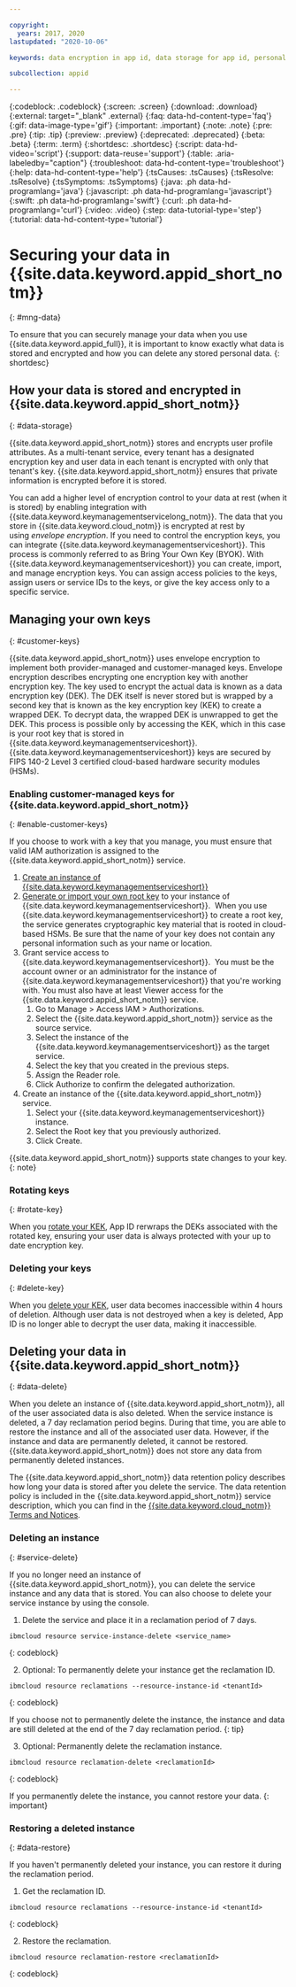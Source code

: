 ```yaml
---

copyright:
  years: 2017, 2020
lastupdated: "2020-10-06"

keywords: data encryption in app id, data storage for app id, personal data in app id, data deletion for app id, data in app id, data security in app id

subcollection: appid

---
```


{:codeblock: .codeblock}
{:screen: .screen}
{:download: .download}
{:external: target="_blank" .external}
{:faq: data-hd-content-type='faq'}
{:gif: data-image-type='gif'}
{:important: .important}
{:note: .note}
{:pre: .pre}
{:tip: .tip}
{:preview: .preview}
{:deprecated: .deprecated}
{:beta: .beta}
{:term: .term}
{:shortdesc: .shortdesc}
{:script: data-hd-video='script'}
{:support: data-reuse='support'}
{:table: .aria-labeledby="caption"}
{:troubleshoot: data-hd-content-type='troubleshoot'}
{:help: data-hd-content-type='help'}
{:tsCauses: .tsCauses}
{:tsResolve: .tsResolve}
{:tsSymptoms: .tsSymptoms}
{:java: .ph data-hd-programlang='java'}
{:javascript: .ph data-hd-programlang='javascript'}
{:swift: .ph data-hd-programlang='swift'}
{:curl: .ph data-hd-programlang='curl'}
{:video: .video}
{:step: data-tutorial-type='step'}
{:tutorial: data-hd-content-type='tutorial'}




# Securing your data in {{site.data.keyword.appid_short_notm}}
{: #mng-data}

To ensure that you can securely manage your data when you use {{site.data.keyword.appid_full}}, it is important to know exactly what data is stored and encrypted and how you can delete any stored personal data.
{: shortdesc}


## How your data is stored and encrypted in {{site.data.keyword.appid_short_notm}}
{: #data-storage} 

{{site.data.keyword.appid_short_notm}} stores and encrypts user profile attributes. As a multi-tenant service, every tenant has a designated encryption key and user data in each tenant is encrypted with only that tenant's key. {{site.data.keyword.appid_short_notm}} ensures that private information is encrypted before it is stored.

You can add a higher level of encryption control to your data at rest (when it is stored) by enabling integration with {{site.data.keyword.keymanagementservicelong_notm}}. The data that you store in {{site.data.keyword.cloud_notm}} is encrypted at rest by using _envelope encryption_. If you need to control the encryption keys, you can integrate {{site.data.keyword.keymanagementserviceshort}}. This process is commonly referred to as Bring Your Own Key (BYOK). With {{site.data.keyword.keymanagementserviceshort}} you can create, import, and manage encryption keys. You can assign access policies to the keys, assign users or service IDs to the keys, or give the key access only to a specific service.   

## Managing your own keys
{: #customer-keys}

{{site.data.keyword.appid_short_notm}} uses envelope encryption to implement both provider-managed and customer-managed keys. Envelope encryption describes encrypting one encryption key with another encryption key. The key used to encrypt the actual data is known as a data encryption key (DEK). The DEK itself is never stored but is wrapped by a second key that is known as the key encryption key (KEK) to create a wrapped DEK. To decrypt data, the wrapped DEK is unwrapped to get the DEK. This process is possible only by accessing the KEK, which in this case is your root key that is stored in {{site.data.keyword.keymanagementserviceshort}}. {{site.data.keyword.keymanagementserviceshort}} keys are secured by FIPS 140-2 Level 3 certified cloud-based hardware security modules (HSMs).

### Enabling customer-managed keys for {{site.data.keyword.appid_short_notm}}
{: #enable-customer-keys}

If you choose to work with a key that you manage, you must ensure that valid IAM authorization is assigned to the {{site.data.keyword.appid_short_notm}} service. 

1. [Create an instance of {{site.data.keyword.keymanagementserviceshort}}](https://test.cloud.ibm.com/docs/key-protect?topic=key-protect-provision#provision-gui)
2. [Generate or import your own root key](https://test.cloud.ibm.com/docs/key-protect?topic=key-protect-create-root-keys) to your instance of {{site.data.keyword.keymanagementserviceshort}}.  When you use {{site.data.keyword.keymanagementserviceshort}} to create a root key, the service generates cryptographic key material that is rooted in cloud-based HSMs. Be sure that the name of your key does not contain any personal information such as your name or location. 
3. Grant service access to {{site.data.keyword.keymanagementserviceshort}}.  You must be the account owner or an administrator for the instance of {{site.data.keyword.keymanagementserviceshort}} that you're working with. You must also have at least Viewer access for the {{site.data.keyword.appid_short_notm}} service. 
    1. Go to Manage > Access IAM > Authorizations.
    2. Select the {{site.data.keyword.appid_short_notm}} service as the source service.
    3. Select the instance of the {{site.data.keyword.keymanagementserviceshort}} as the target service.
    4. Select the key that you created in the previous steps.
    5. Assign the Reader role.
    6. Click Authorize to confirm the delegated authorization.
4. Create an instance of the {{site.data.keyword.appid_short_notm}} service.
    1. Select your {{site.data.keyword.keymanagementserviceshort}} instance.
    2. Select the Root key that you previously authorized.
    3. Click Create.


{{site.data.keyword.appid_short_notm}} supports state changes to your key.
{: note}


### Rotating keys
{: #rotate-key}

When you [rotate your KEK](https://cloud.ibm.com/docs/key-protect?topic=key-protect-key-rotation), App ID rerwraps the DEKs associated with the rotated key, ensuring your user data is always protected with your up to date encryption key.

### Deleting your keys
{: #delete-key}

When you [delete your KEK](https://cloud.ibm.com/docs/key-protect?topic=key-protect-delete-keys), user data becomes inaccessible within 4 hours of deletion. Although user data is not destroyed when a key is deleted, App ID is no longer able to decrypt the user data, making it inaccessible.




## Deleting your data in {{site.data.keyword.appid_short_notm}}
{: #data-delete}

When you delete an instance of {{site.data.keyword.appid_short_notm}}, all of the user associated data is also deleted. When the service instance is deleted, a 7 day reclamation period begins. During that time, you are able to restore the instance and all of the associated user data. However, if the instance and data are permanently deleted, it cannot be restored. {{site.data.keyword.appid_short_notm}} does not store any data from permanently deleted instances.

The {{site.data.keyword.appid_short_notm}} data retention policy describes how long your data is stored after you delete the service. The data retention policy is included in the {{site.data.keyword.appid_short_notm}} service description, which you can find in the [{{site.data.keyword.cloud_notm}} Terms and Notices](/docs/overview?topic=overview-terms).


### Deleting an instance
{: #service-delete}

If you no longer need an instance of {{site.data.keyword.appid_short_notm}}, you can delete the service instance and any data that is stored. You can also choose to delete your service instance by using the console.

1. Delete the service and place it in a reclamation period of 7 days.

  ```
  ibmcloud resource service-instance-delete <service_name>
  ```
  {: codeblock}

2. Optional: To permanently delete your instance get the reclamation ID.

  ```
  ibmcloud resource reclamations --resource-instance-id <tenantId>
  ```
  {: codeblock}

  If you choose not to permanently delete the instance, the instance and data are still deleted at the end of the 7 day reclamation period.
  {: tip}

3. Optional: Permanently delete the reclamation instance.

  ```
  ibmcloud resource reclamation-delete <reclamationId>
  ```
  {: codeblock}

  If you permanently delete the instance, you cannot restore your data. 
  {: important}



### Restoring a deleted instance
{: #data-restore}

If you haven't permanently deleted your instance, you can restore it during the reclamation period.

1. Get the reclamation ID.

  ```
  ibmcloud resource reclamations --resource-instance-id <tenantId>
  ```
  {: codeblock}

2. Restore the reclamation.

  ```
  ibmcloud resource reclamation-restore <reclamationId>
  ```
  {: codeblock}


